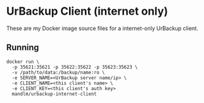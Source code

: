 # UrBackup Client (internet only)

These are my Docker image source files for a internet-only UrBackup client. 

## Running

```
docker run \
  -p 35621:35621 -p 35622:35622 -p 35623:35623 \
  -v /path/to/data:/backup/name:ro \
  -e SERVER_NAME=<UrBackup server name/ip> \
  -e CLIENT_NAME=<this client's name> \
  -e CLIENT_KEY=<this client's auth key>
  mandlm/urbackup-internet-client
```
